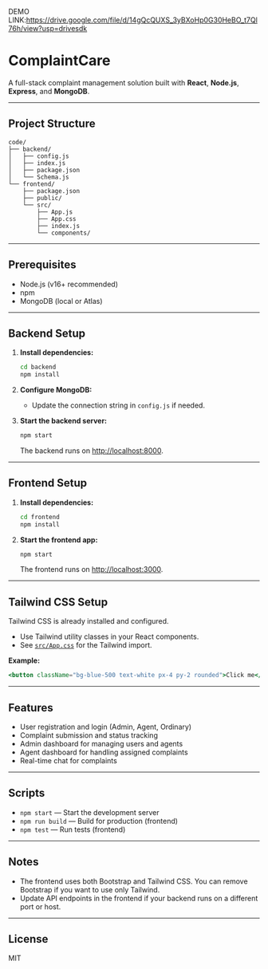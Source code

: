 
DEMO LINK:https://drive.google.com/file/d/14gQcQUXS_3yBXoHp0G30HeBO_t7Ql76h/view?usp=drivesdk


# ComplaintCare


A full-stack complaint management solution built with **React**, **Node.js**, **Express**, and **MongoDB**.

---

## Project Structure

```
code/
├── backend/
│   ├── config.js
│   ├── index.js
│   ├── package.json
│   └── Schema.js
└── frontend/
    ├── package.json
    ├── public/
    └── src/
        ├── App.js
        ├── App.css
        ├── index.js
        └── components/
```

---

## Prerequisites

- Node.js (v16+ recommended)
- npm
- MongoDB (local or Atlas)

---

## Backend Setup

1. **Install dependencies:**

   ```sh
   cd backend
   npm install
   ```

2. **Configure MongoDB:**

   - Update the connection string in `config.js` if needed.

3. **Start the backend server:**

   ```sh
   npm start
   ```

   The backend runs on [http://localhost:8000](http://localhost:8000).

---

## Frontend Setup

1. **Install dependencies:**

   ```sh
   cd frontend
   npm install
   ```

2. **Start the frontend app:**

   ```sh
   npm start
   ```

   The frontend runs on [http://localhost:3000](http://localhost:3000).

---

## Tailwind CSS Setup

Tailwind CSS is already installed and configured.

- Use Tailwind utility classes in your React components.
- See [`src/App.css`](src/App.css) for the Tailwind import.

**Example:**

```jsx
<button className="bg-blue-500 text-white px-4 py-2 rounded">Click me</button>
```

---

## Features

- User registration and login (Admin, Agent, Ordinary)
- Complaint submission and status tracking
- Admin dashboard for managing users and agents
- Agent dashboard for handling assigned complaints
- Real-time chat for complaints

---

## Scripts

- `npm start` — Start the development server
- `npm run build` — Build for production (frontend)
- `npm test` — Run tests (frontend)

---

## Notes

- The frontend uses both Bootstrap and Tailwind CSS. You can remove Bootstrap if you want to use only Tailwind.
- Update API endpoints in the frontend if your backend runs on a different port or host.

---

## License

MIT
